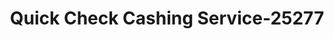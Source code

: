 ---
f_zip-code: 97601
f_state-code: OR
title: Quick Check Cashing Service-25277
f_phone: 541-882-6898
f_city-only: Klamath Falls
f_address: 2311 S 6Th Street Klamath Falls
f_location-unique-id: '25277'
slug: quick-check-cashing-service-25277
updated-on: '2024-05-30T13:46:58.046Z'
created-on: '2024-05-30T13:36:59.803Z'
published-on: '2024-05-30T13:54:32.469Z'
f_city-state: cms/city/klamath-falls-or.md
f_company: cms/company/quick-check-cashing-service.md
f_state: cms/state/oregon.md
layout: '[payday-loan].html'
tags: payday-loan
---